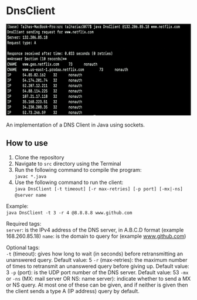 # DnsClient

<img src="https://github.com/talha-riaz/DnsClient/blob/master/img/img1.png" height="250" width="650"/>

An implementation of a DNS Client in Java using sockets.

## How to use
1. Clone the repository
2. Navigate to `src` directory using the Terminal
3. Run the following command to compile the program: <br/>
`javac *.java`
4. Use the following command to run the client: <br/>
`java DnsClient [-t timeout] [-r max-retries] [-p port] [-mx|-ns] @server name`

Example: <br/>
`java DnsClient -t 3 -r 4 @8.8.8.8 www.github.com`

Required tags: <br/>
`server`: is the IPv4 address of the DNS server, in A.B.C.D format (example 168.260.85.18)
`name`: is the domain to query for (example www.github.com)
<br/>

Optional tags: <br/>
`-t` (timeout): gives how long to wait (in seconds) before retransmitting an unanswered query. Default value: 5
`-r` (max-retries): the maximum number of times to retransmit an unanswered query before giving up. Default value: 3
`-p` (port): is the UDP port number of the DNS server. Default value: 53
`-mx` or `-ns` (MX: mail server OR NS: name server): indicate whether to send a MX or NS query. At most one of these can be given, and if neither is given then the client sends a type A (IP address) query by default.

